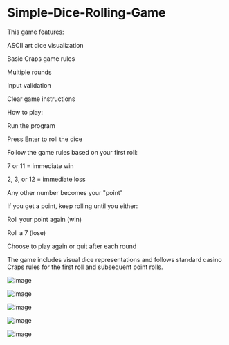 # Simple-Dice-Rolling-Game

This game features:

ASCII art dice visualization

Basic Craps game rules

Multiple rounds

Input validation

Clear game instructions

How to play:

Run the program

Press Enter to roll the dice

Follow the game rules based on your first roll:

7 or 11 = immediate win

2, 3, or 12 = immediate loss

Any other number becomes your "point"

If you get a point, keep rolling until you either:

Roll your point again (win)

Roll a 7 (lose)

Choose to play again or quit after each round

The game includes visual dice representations and follows standard casino Craps rules for the first roll and subsequent point rolls.

![image](https://github.com/user-attachments/assets/428dd416-fac1-44f4-8b02-9d9893b21504)

![image](https://github.com/user-attachments/assets/1e40565c-cadd-4861-9057-92abaabd4d92)

![image](https://github.com/user-attachments/assets/67f08de3-6c8b-4183-807b-348cd7ec372b)

![image](https://github.com/user-attachments/assets/1b131628-05e8-4276-a246-3f52d7607369)

![image](https://github.com/user-attachments/assets/cf05589c-f893-4d94-820c-8bb76d13c1ac)






